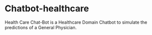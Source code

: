 # Chatbot-healthcare
Health Care Chat-Bot is a Healthcare Domain Chatbot to simulate the predictions of a General Physician. 

